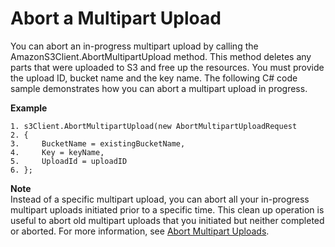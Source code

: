 # Abort a Multipart Upload<a name="LLAbortMPUnet"></a>

You can abort an in\-progress multipart upload by calling the AmazonS3Client\.AbortMultipartUpload method\. This method deletes any parts that were uploaded to S3 and free up the resources\. You must provide the upload ID, bucket name and the key name\. The following C\# code sample demonstrates how you can abort a multipart upload in progress\.

**Example**  

```
1. s3Client.AbortMultipartUpload(new AbortMultipartUploadRequest
2. {
3.     BucketName = existingBucketName,
4.     Key = keyName,
5.     UploadId = uploadID
6. };
```

**Note**  
Instead of a specific multipart upload, you can abort all your in\-progress multipart uploads initiated prior to a specific time\. This clean up operation is useful to abort old multipart uploads that you initiated but neither completed or aborted\. For more information, see [Abort Multipart Uploads](HLAbortDotNet.md)\.